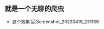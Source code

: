 ## 就是一个无聊的爬虫

+ 这个效果
![Screenshot_20230419_231106](https://user-images.githubusercontent.com/129702279/233120562-b76be88e-b077-415a-9dca-0c5d446bb74d.png)
